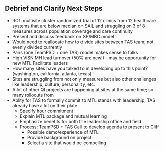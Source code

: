 ## Debrief and Clarify Next Steps
- RO1: multisite cluster randomized trial of 12 clinics from 12 healthcare systems that are below median on SAIL and struggling on 3 of 8 measures across population coverage and care continuity
- Present and discuss feedback on SP/MBC model
- Would need to reallocate how to divide sites between TAS team; not evenly divided currently
- Pairs (one TeamPSD + one TAS) model makes sense to folks
- High VISN MH lead turnover (50% are new!) - may be opportunity for new MTL Facilitate leaders
- How many sites have you talked to in developing up to this point? (washington, california, atlanta, texas)
- Sites are struggling from not only measures but also other challenges like leadership, culture, personality, etc.
- A lot of other QI projects are happening at sites at the same time; so many rolloouts from
- Ablity for TAS to formally commit to MTL stands with leadership; TAS already have a lot on their plate
  - Specify hour commitment
  - Explain MTL package and mutual learning
  - Emphasize benefits for both the leadership office and field
  - Process: TeamPSD + TAS Call to develop agenda to present to Cliff
    - Possible demo/experience of MTL
    - Provide background on project
    - Select a site that would be compelling
